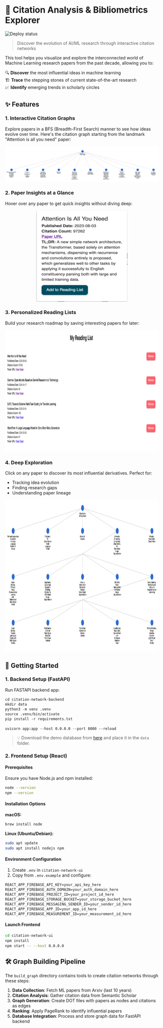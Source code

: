 # 🎯 Citation Analysis & Bibliometrics Explorer
![Deploy status](https://github.com/akashe/ML-Papers-Citation-Analysis/actions/workflows/deploy.yml/badge.svg)


> Discover the evolution of AI/ML research through interactive citation networks

This tool helps you visualize and explore the interconnected world of Machine Learning research papers from the past decade, allowing you to:

🔍 **Discover** the most influential ideas in machine learning  
🏗️ **Trace** the stepping stones of current state-of-the-art research  
📈 **Identify** emerging trends in scholarly circles

## ✨ Features

### 1. Interactive Citation Graphs
Explore papers in a BFS (Breadth-First Search) manner to see how ideas evolve over time. Here's the citation graph starting from the landmark "Attention is all you need" paper:

<p align="center">
<img src="build_graph/pngs/graph.png" alt="Graph">  
</p>

### 2. Paper Insights at a Glance
Hover over any paper to get quick insights without diving deep:

<p align="center">
<img src="build_graph/pngs/paper_card.png" alt="Paper card" width="300" height="300"/>  
</p>

### 3. Personalized Reading Lists
Build your research roadmap by saving interesting papers for later:

<p align="center">
<img src="build_graph/pngs/reading_list.png" alt="Reading list" width="800" height="400"/>  
</p>

### 4. Deep Exploration
Click on any paper to discover its most influential derivatives. Perfect for:
- Tracking idea evolution
- Finding research gaps
- Understanding paper lineage

<p align="center">
<img src="build_graph/pngs/multi_level.png" alt="Multi level" width="900" height="500"/>  
</p>

## 🚀 Getting Started

### 1. Backend Setup (FastAPI)
   
Run FASTAPI backend app:
```
cd citation-network-backend
mkdir data
python3 -m venv .venv
source .venv/bin/activate
pip install -r requirements.txt 

uvicorn app:app --host 0.0.0.0 --port 8000 --reload
```

> 💡 Download the demo database from [here](s3://gifs-and-vids/citations_data.db) and place it in the `data` folder.
   

### 2. Frontend Setup (React)

#### Prerequisites
Ensure you have Node.js and npm installed:
   
```bash
node --version
npm --version
```

#### Installation Options

**macOS:**
```bash
brew install node
```

**Linux (Ubuntu/Debian):**
```bash
sudo apt update
sudo apt install nodejs npm
```

#### Environment Configuration
1. Create `.env` in `citation-network-ui`
2. Copy from `.env.example` and configure:
```
REACT_APP_FIREBASE_API_KEY=your_api_key_here
REACT_APP_FIREBASE_AUTH_DOMAIN=your_auth_domain_here
REACT_APP_FIREBASE_PROJECT_ID=your_project_id_here
REACT_APP_FIREBASE_STORAGE_BUCKET=your_storage_bucket_here
REACT_APP_FIREBASE_MESSAGING_SENDER_ID=your_sender_id_here
REACT_APP_FIREBASE_APP_ID=your_app_id_here
REACT_APP_FIREBASE_MEASUREMENT_ID=your_measurement_id_here
```

#### Launch Frontend

```bash
cd citation-network-ui
npm install
npm start -- --host 0.0.0.0
```

## 🛠️ Graph Building Pipeline

The `build_graph` directory contains tools to create citation networks through these steps:

1. **Data Collection**: Fetch ML papers from Arxiv (last 10 years)
2. **Citation Analysis**: Gather citation data from Semantic Scholar
3. **Graph Generation**: Create DOT files with papers as nodes and citations as edges
4. **Ranking**: Apply PageRank to identify influential papers
5. **Database Integration**: Process and store graph data for FastAPI backend
